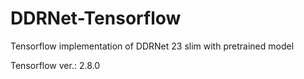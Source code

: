 # DDRNet-Tensorflow

Tensorflow implementation of DDRNet 23 slim with pretrained model

Tensorflow ver.: 2.8.0